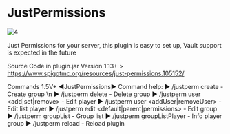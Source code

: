 # JustPermissions

![4](https://github.com/Vova43/JustPermissions/assets/122675189/1316c6db-eb5f-49d8-a041-bf2d52a0916a)

Just Permissions for your server, this plugin is easy to set up, Vault support is expected in the future

Source Code in plugin.jar
Version 1.13+ > https://www.spigotmc.org/resources/just-permissions.105152/

Commands 1.5V+
◄JustPermissions► Command help:
► /justperm create <group> - Create group \n
► /justperm delete <group> - Delete group
► /justperm user <add|set|remove> <group> <namePlayer> - Edit player
► /justperm user <addUser|removeUser> <namePlayer> - Edit list player
► /justperm edit <default|parent|permissions> <group> <value> - Edit
group
► /justperm groupList - Group list
► /justperm groupListPlayer <namePlayer> - Info player group
► /justperm reload - Reload plugin
